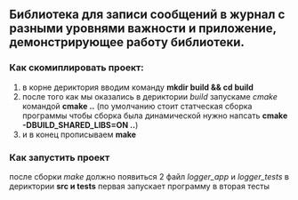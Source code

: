 ## Библиотека для записи сообщений в журнал с разными уровнями важности и приложение, демонстрирующее работу библиотеки. 


### Как скомиплировать проект:

1. в корне дериктория вводим команду **mkdir build && cd build**
2. после того как мы оказались в дериктории *build* запускаме *cmake* командой **cmake ..** (по умолчанию стоит статческая сборка программы чтобы cборка была динамической нужно напсать **cmake -DBUILD_SHARED_LIBS=ON ..**)
3. и в конец прописываем **make**

### Как запустить проект

после сборки *make* должно появиться 2 файл *logger_app* и *logger_tests* в дериктории **src и tests**  первая запускает программу в вторая тесты